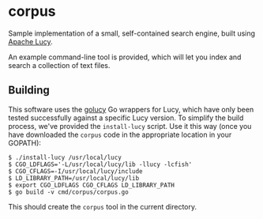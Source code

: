 corpus
======

Sample implementation of a small, self-contained search engine, built using [Apache Lucy](http://lucy.apache.org/).

An example command-line tool is provided, which will let you index and search a collection of text files.

Building
--------

This software uses the [golucy](https://github.com/philipsoutham/golucy) Go wrappers for Lucy, which have only been tested successfully against a specific Lucy version. To simplify the build process, we've provided the `install-lucy` script. Use it this way (once you have downloaded the `corpus` code in the appropriate location in your GOPATH):

    $ ./install-lucy /usr/local/lucy
    $ CGO_LDFLAGS='-L/usr/local/lucy/lib -llucy -lcfish'
    $ CGO_CFLAGS=-I/usr/local/lucy/include
    $ LD_LIBRARY_PATH=/usr/local/lucy/lib
    $ export CGO_LDFLAGS CGO_CFLAGS LD_LIBRARY_PATH
    $ go build -v cmd/corpus/corpus.go

This should create the `corpus` tool in the current directory.

